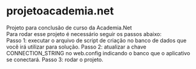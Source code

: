 # projetoacademia.net <br />
Projeto para conclusão de curso da Academia.Net <br />
Para rodar esse projeto é necessário seguir os passos abaixo: <br />
Passo 1: executar o arquivo de script de criação no banco de dados que você irá utilizar para solução.
Passo 2: atualizar a chave CONNECTION_STRING no web.config indicando o banco que o aplicativo se conectará.
Passo 3: rodar o projeto.
